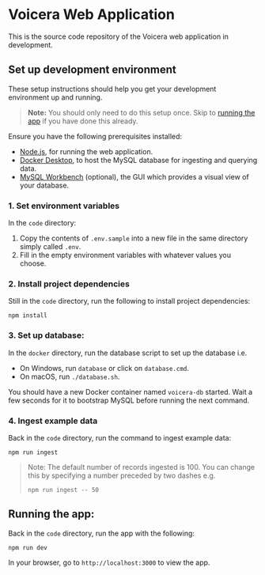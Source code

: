 # Voicera Web Application

This is the source code repository of the Voicera web application in development.

## Set up development environment

These setup instructions should help you get your development environment up and
running.

> **Note:** You should only need to do this setup once. Skip to [running the app](#running-the-app)
> if you have done this already.

Ensure you have the following prerequisites installed:

- [Node.js](https://nodejs.org/en/), for running the web application.
- [Docker Desktop](https://www.docker.com/products/docker-desktop), to host the
  MySQL database for ingesting and querying data.
- [MySQL Workbench](https://dev.mysql.com/downloads/workbench/) (optional), the
  GUI which provides a visual view of your database.

### 1. Set environment variables

In the `code` directory:

1. Copy the contents of `.env.sample` into a new file in the same directory
   simply called `.env`.
2. Fill in the empty environment variables with whatever values you choose.

### 2. Install project dependencies

Still in the `code` directory, run the following to install project dependencies:

```
npm install
```

### 3. Set up database:

In the `docker` directory, run the database script to set up the database i.e.

- On Windows, run `database` or click on `database.cmd`.
- On macOS, run `./database.sh`.

You should have a new Docker container named `voicera-db` started. Wait a few
seconds for it to bootstrap MySQL before running the next command.

### 4. Ingest example data

Back in the `code` directory, run the command to ingest example data:

```
npm run ingest
```

> Note: The default number of records ingested is 100. You can change this by
> specifying a number preceded by two dashes e.g.
> ```
> npm run ingest -- 50
> ```

## Running the app:

Back in the `code` directory, run the app with the following:

```
npm run dev
```

In your browser, go to `http://localhost:3000` to view the app.
